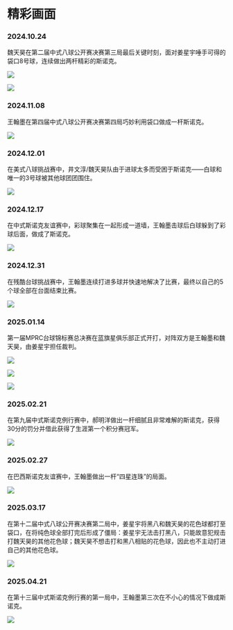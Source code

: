 # 精彩画面

### 2024.10.24

魏天昊在第二届中式八球公开赛决赛第三局最后关键时刻，面对姜星宇唾手可得的袋口8号球，连续做出两杆精彩的斯诺克。

![](./img/20241024_001.jpg)

![](./img/20241024_002.jpg)

### 2024.11.08

王翰墨在第四届中式八球公开赛决赛第四局巧妙利用袋口做成一杆斯诺克。

![](./img/20241108_001.jpg)

### 2024.12.01

在美式八球挑战赛中，井文淳/魏天昊队由于进球太多而受困于斯诺克——白球和唯一的3号球被其他球团团围住。

![](./img/20241201_001.jpg)

### 2024.12.17

在中式斯诺克友谊赛中，彩球聚集在一起形成一道墙，王翰墨击球后白球躲到了彩球后面，做成了斯诺克。

![](./img/20241217_001.jpg)

### 2024.12.31

在残酷台球挑战赛中，王翰墨连续打进多球并快速地解决了比赛，最终以自己的5个球全部在台面结束比赛。

![](./img/20241231_001.jpg)

### 2025.01.14

第一届MPRC台球锦标赛总决赛在蓝旗星俱乐部正式开打，对阵双方是王翰墨和魏天昊，由姜星宇担任裁判。

![](./img/20250114_001.jpg)

![](./img/20250114_002.jpg)

![](./img/20250114_003.jpg)

### 2025.02.21

在第九届中式斯诺克例行赛中，郝明洋做出一杆细腻且非常难解的斯诺克，获得30分的罚分并借此获得了生涯第一个积分赛冠军。

![](./img/20250221_001.jpg)

### 2025.02.27

在巴西斯诺克友谊赛中，王翰墨做出一杆“四星连珠”的局面。

![](./img/20250227_001.jpg)

### 2025.03.17

在第十二届中式八球公开赛决赛第二局中，姜星宇将黑八和魏天昊的花色球都打至袋口，在将纯色球全部打完后形成了僵局：姜星宇无法击打黑八，只能故意犯规击打魏天昊的其他花色球；魏天昊不想击打和黑八相贴的花色球，因此也不主动打进自己的其他花色球。

![](./img/20250317_001.jpg)

### 2025.04.21

在第十三届中式斯诺克例行赛的第一局中，王翰墨第三次在不小心的情况下做成斯诺克。

![](./img/20250421_001.jpg)
